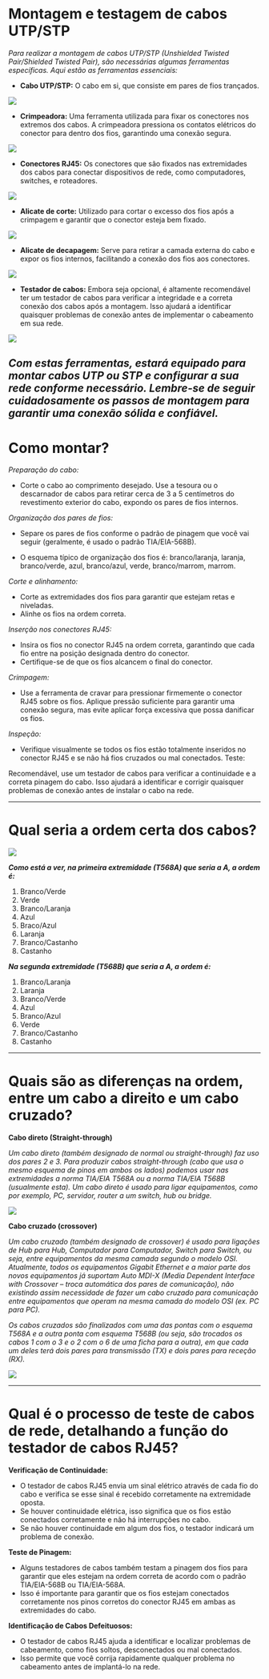 # Montagem e testagem de cabos UTP/STP

*Para realizar a montagem de cabos UTP/STP (Unshielded Twisted Pair/Shielded Twisted Pair), são necessárias algumas ferramentas específicas. Aqui estão as ferramentas essenciais:*

- **Cabo UTP/STP:** O cabo em si, que consiste em pares de fios trançados.

![](utpstpcable.jpg)

- **Crimpeadora:** Uma ferramenta utilizada para fixar os conectores nos extremos dos cabos. A crimpeadora pressiona os contatos elétricos do conector para dentro dos fios, garantindo uma conexão segura.

![](crimpeadora.jpg)

- **Conectores RJ45:** Os conectores que são fixados nas extremidades dos cabos para conectar dispositivos de rede, como computadores, switches, e roteadores.

![](rj45.jpg)

- **Alicate de corte:** Utilizado para cortar o excesso dos fios após a crimpagem e garantir que o conector esteja bem fixado.

![](alicatedecorte.jpg)

- **Alicate de decapagem:** Serve para retirar a camada externa do cabo e expor os fios internos, facilitando a conexão dos fios aos conectores.

![](alicatedecapagem.jpg)

- **Testador de cabos:** Embora seja opcional, é altamente recomendável ter um testador de cabos para verificar a integridade e a correta conexão dos cabos após a montagem. Isso ajudará a identificar quaisquer problemas de conexão antes de implementar o cabeamento em sua rede.

![](testadordecabos.jpg)

*Com estas ferramentas, estará equipado para montar cabos UTP ou STP e configurar a sua rede conforme necessário. Lembre-se de seguir cuidadosamente os passos de montagem para garantir uma conexão sólida e confiável.*
---

# Como montar?

*Preparação do cabo:*

- Corte o cabo ao comprimento desejado.
Use a tesoura ou o descarnador de cabos para retirar cerca de 3 a 5 centímetros do revestimento exterior do cabo, expondo os pares de fios internos.

*Organização dos pares de fios:*

- Separe os pares de fios conforme o padrão de pinagem que você vai seguir (geralmente, é usado o padrão TIA/EIA-568B).

- O esquema típico de organização dos fios é: branco/laranja, laranja, branco/verde, azul, branco/azul, verde, branco/marrom, marrom.

*Corte e alinhamento:*

- Corte as extremidades dos fios para garantir que estejam retas e niveladas.
- Alinhe os fios na ordem correta.

*Inserção nos conectores RJ45:*

- Insira os fios no conector RJ45 na ordem correta, garantindo que cada fio entre na posição designada dentro do conector.
- Certifique-se de que os fios alcancem o final do conector.

*Crimpagem:*

- Use a ferramenta de cravar para pressionar firmemente o conector RJ45 sobre os fios. Aplique pressão suficiente para garantir uma conexão segura, mas evite aplicar força excessiva que possa danificar os fios.

*Inspeção:*

- Verifique visualmente se todos os fios estão totalmente inseridos no conector RJ45 e se não há fios cruzados ou mal conectados.
Teste:

Recomendável, use um testador de cabos para verificar a continuidade e a correta pinagem do cabo. Isso ajudará a identificar e corrigir quaisquer problemas de conexão antes de instalar o cabo na rede.

---
# Qual seria a ordem certa dos cabos? 

![](ordem%20correta.webp)

***Como está a ver, na primeira extremidade (T568A) que seria a A, a ordem é:***

1. Branco/Verde
2. Verde
3. Branco/Laranja
4. Azul
5. Braco/Azul
6. Laranja
7. Branco/Castanho
8. Castanho

***Na segunda extremidade (T568B) que seria a A, a ordem é:***

1. Branco/Laranja
2. Laranja
3. Branco/Verde
4. Azul
5. Branco/Azul
6. Verde
7. Branco/Castanho
8. Castanho

---

# Quais são as diferenças na ordem, entre um cabo a direito e um cabo cruzado?

**Cabo direto (Straight-through)**

*Um cabo direto (também designado de normal ou straight-through) faz uso dos pares 2 e 3. Para produzir cabos straight-through (cabo que usa o mesmo esquema de pinos em ambos os lados) podemos usar nas extremidades a norma TIA/EIA T568A ou a norma TIA/EIA T568B (usualmente esta). Um cabo direto é usado para ligar equipamentos, como por exemplo, PC, servidor, router a um switch, hub ou bridge.*

![](cabodireito.jpg)

**Cabo cruzado (crossover)**

*Um cabo cruzado (também designado de crossover) é usado para ligações de Hub para Hub, Computador para Computador, Switch para Switch, ou seja, entre equipamentos da mesma camada segundo o modelo OSI. Atualmente, todos os equipamentos Gigabit Ethernet e a maior parte dos novos equipamentos já suportam Auto MDI-X (Media Dependent Interface with Crossover – troca automática dos pares de comunicação), não existindo assim necessidade de fazer um cabo cruzado para comunicação entre equipamentos que operam na mesma camada do modelo OSI (ex. PC para PC).*

*Os cabos cruzados são finalizados com uma das pontas com o esquema T568A e a outra ponta com esquema T568B (ou seja, são trocados os cabos 1 com o 3 e o 2 com o 6 de uma ficha para a outra), em que cada um deles terá dois pares para transmissão (TX) e dois pares para receção (RX).*

![](cabocruzado.png)

---

# Qual é o processo de teste de cabos de rede, detalhando a função do testador de cabos RJ45?

**Verificação de Continuidade:**

- O testador de cabos RJ45 envia um sinal elétrico através de cada fio do cabo e verifica se esse sinal é recebido corretamente na extremidade oposta.
- Se houver continuidade elétrica, isso significa que os fios estão conectados corretamente e não há interrupções no cabo.
- Se não houver continuidade em algum dos fios, o testador indicará um problema de conexão.

**Teste de Pinagem:**

- Alguns testadores de cabos também testam a pinagem dos fios para garantir que eles estejam na ordem correta de acordo com o padrão TIA/EIA-568B ou TIA/EIA-568A.
- Isso é importante para garantir que os fios estejam conectados corretamente nos pinos corretos do conector RJ45 em ambas as extremidades do cabo.

**Identificação de Cabos Defeituosos:**

- O testador de cabos RJ45 ajuda a identificar e localizar problemas de cabeamento, como fios soltos, desconectados ou mal conectados.
- Isso permite que você corrija rapidamente qualquer problema no cabeamento antes de implantá-lo na rede.


